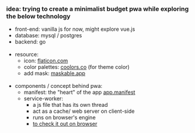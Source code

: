 ### idea: trying to create a minimalist budget pwa while exploring the below technology
- front-end: vanilla js for now, might explore vue.js
- database: mysql / postgres
- backend: go
<br/><br/>
- resource:
  - icon: [flaticon.com](https://flaticon.com)
  - color palettes: [coolors.co](https://coolors.co) (for theme color)
  - add mask: [maskable.app](https://maskable.app)
<br/><br/>
- components / concept behind pwa:
  - manifest: the "heart" of the app [app.manifest](/app.webmanifest)
  - service-worker: 
    - a js file that has its own thread 
    - act as a cache/ web server on client-side
    - runs on browser's engine
    - [to check it out on browser](chrome://serviceworker-internals/)
